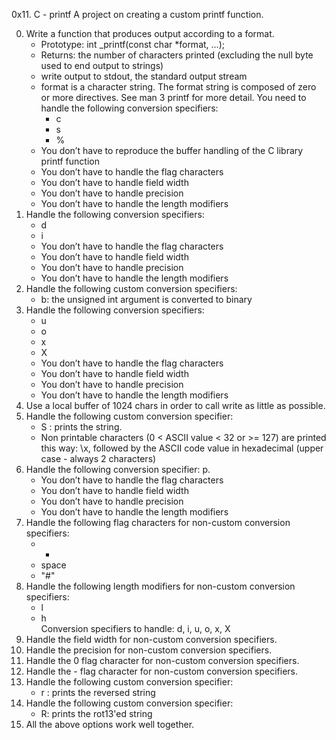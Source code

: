 0x11. C - printf
A project on creating a custom printf function.

0. Write a function that produces output according to a format.
	- Prototype: int _printf(const char *format, ...);
	- Returns: the number of characters printed (excluding the null byte used to end output to strings)
	- write output to stdout, the standard output stream
	- format is a character string. The format string is composed of zero or more directives. See man 3 printf for more detail. You need to handle the following conversion specifiers:
		- c
		- s
		- %
	- You don’t have to reproduce the buffer handling of the C library printf function
	- You don’t have to handle the flag characters
	- You don’t have to handle field width
	- You don’t have to handle precision
	- You don’t have to handle the length modifiers
1. Handle the following conversion specifiers:
	- d
	- i
	- You don’t have to handle the flag characters
	- You don’t have to handle field width
	- You don’t have to handle precision
	- You don’t have to handle the length modifiers
2. Handle the following custom conversion specifiers:
	- b: the unsigned int argument is converted to binary
3. Handle the following conversion specifiers:
	- u
	- o
	- x
	- X
	- You don’t have to handle the flag characters
	- You don’t have to handle field width
	- You don’t have to handle precision
	- You don’t have to handle the length modifiers
4. Use a local buffer of 1024 chars in order to call write as little as possible.
5. Handle the following custom conversion specifier:
	- S : prints the string.
	- Non printable characters (0 < ASCII value < 32 or >= 127) are printed this way: \x, followed by the ASCII code value in hexadecimal (upper case - always 2 characters)
6. Handle the following conversion specifier: p.
	- You don’t have to handle the flag characters
	- You don’t have to handle field width
	- You don’t have to handle precision
	- You don’t have to handle the length modifiers
7. Handle the following flag characters for non-custom conversion specifiers:
	- +
	- space
	- "#"
8. Handle the following length modifiers for non-custom conversion specifiers:
	- l
	- h  
Conversion specifiers to handle: d, i, u, o, x, X
9. Handle the field width for non-custom conversion specifiers.
10. Handle the precision for non-custom conversion specifiers.
11. Handle the 0 flag character for non-custom conversion specifiers.
12. Handle the - flag character for non-custom conversion specifiers.
13. Handle the following custom conversion specifier:
	- r : prints the reversed string
14. Handle the following custom conversion specifier:
	- R: prints the rot13'ed string
15. All the above options work well together.
